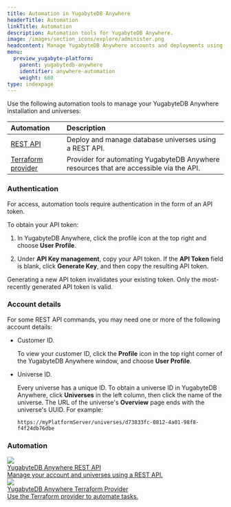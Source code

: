 ```yaml
---
title: Automation in YugabyteDB Anywhere
headerTitle: Automation
linkTitle: Automation
description: Automation tools for YugabyteDB Anywhere.
image: /images/section_icons/explore/administer.png
headcontent: Manage YugabyteDB Anywhere accounts and deployments using automation
menu:
  preview_yugabyte-platform:
    parent: yugabytedb-anywhere
    identifier: anywhere-automation
    weight: 680
type: indexpage
---
```


Use the following automation tools to manage your YugabyteDB Anywhere installation and universes:

| Automation | Description |
| :--------- | :---------- |
| [REST API](anywhere-api/) | Deploy and manage database universes using a REST API. |
| [Terraform provider](anywhere-terraform/) | Provider for automating YugabyteDB Anywhere resources that are accessible via the API. |

### Authentication

For access, automation tools require authentication in the form of an API token.

To obtain your API token:

1. In YugabyteDB Anywhere, click the profile icon at the top right and choose **User Profile**.

1. Under **API Key management**, copy your API token. If the **API Token** field is blank, click **Generate Key**, and then copy the resulting API token.

Generating a new API token invalidates your existing token. Only the most-recently generated API token is valid.

### Account details

For some REST API commands, you may need one or more of the following account details:

- Customer ID.

    To view your customer ID, click the **Profile** icon in the top right corner of the YugabyteDB Anywhere window, and choose **User Profile**.

- Universe ID.

    Every universe has a unique ID. To obtain a universe ID in YugabyteDB Anywhere, click **Universes** in the left column, then click the name of the universe. The URL of the universe's **Overview** page ends with the universe's UUID. For example:

    ```output
    https://myPlatformServer/universes/d73833fc-0812-4a01-98f8-f4f24db76dbe
    ```

### Automation

<div class="row">

  <div class="col-12 col-md-6 col-lg-12 col-xl-6">
    <a class="section-link icon-offset" href="anywhere-api/">
      <div class="head">
        <img class="icon" src="/images/section_icons/develop/api-icon.png" aria-hidden="true" />
        <div class="title">YugabyteDB Anywhere REST API</div>
      </div>
      <div class="body">
        Manage your account and universes using a REST API.
      </div>
    </a>
  </div>

  <div class="col-12 col-md-6 col-lg-12 col-xl-6">
    <a class="section-link icon-offset" href="anywhere-terraform/">
      <div class="head">
        <img class="icon" src="/images/section_icons/develop/ecosystem/terraform.png" aria-hidden="true" />
        <div class="title">YugabyteDB Anywhere Terraform Provider</div>
      </div>
      <div class="body">
        Use the Terraform provider to automate tasks.
      </div>
    </a>
  </div>

</div>
